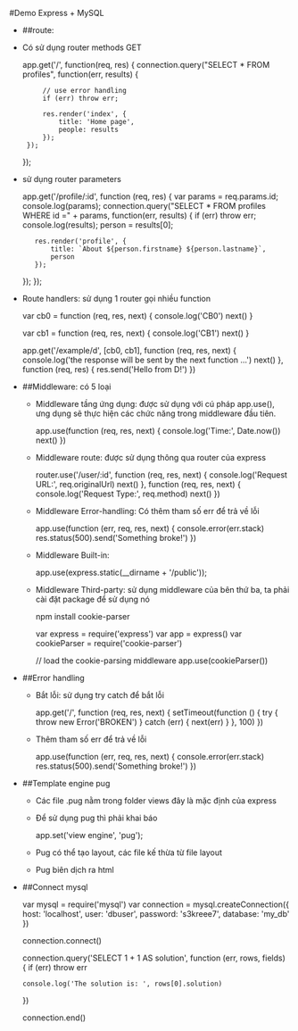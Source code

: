 #Demo Express + MySQL
- ##route:
 + Có sử dụng router methods GET

    app.get('/', function(req, res) {
        connection.query("SELECT * FROM profiles", function(err, results) {

            // use error handling
            if (err) throw err;

            res.render('index', {
                title: 'Home page',
                people: results
            });
        });
    });
    
 + sử dụng router parameters
 
    app.get('/profile/:id', function (req, res) {
      var params = req.params.id;
      console.log(params);
      connection.query("SELECT * FROM profiles WHERE id =" + params, function(err, results) {
          if (err) throw err;
          console.log(results);
          person = results[0];

          res.render('profile', {
              title: `About ${person.firstname} ${person.lastname}`,
              person
          });
      });
  });
  
  + Route handlers: sử dụng 1 router gọi nhiều function
  
      var cb0 = function (req, res, next) {
        console.log('CB0')
        next()
      }

      var cb1 = function (req, res, next) {
        console.log('CB1')
        next()
      }

      app.get('/example/d', [cb0, cb1], function (req, res, next) {
        console.log('the response will be sent by the next function ...')
        next()
      }, function (req, res) {
        res.send('Hello from D!')
      })
    
- ##Middleware: có 5 loại
  + Middleware tầng ứng dụng: được sử dụng với cú pháp app.use(), ưng dụng sẽ thực hiện các chức năng trong middleware đầu tiên.
  
    app.use(function (req, res, next) {
      console.log('Time:', Date.now())
      next()
    })
    
  + Middleware route: được sử dụng thông qua router của express 
  
    router.use('/user/:id', function (req, res, next) {
      console.log('Request URL:', req.originalUrl)
      next()
    }, function (req, res, next) {
      console.log('Request Type:', req.method)
      next()
    })
    
  + Middleware Error-handling: Có thêm tham số err để trả về lỗi 
  
      app.use(function (err, req, res, next) {
        console.error(err.stack)
        res.status(500).send('Something broke!')
      })
      
  + Middleware Built-in:
    
      app.use(express.static(__dirname + '/public'));
    
  + Middleware Third-party: sử dụng middleware của bên thứ ba, ta phải cài đặt package để sử dụng nó
  
    npm install cookie-parser
    
    var express = require('express')
    var app = express()
    var cookieParser = require('cookie-parser')

    // load the cookie-parsing middleware
    app.use(cookieParser())
    
- ##Error handling
  + Bắt lỗi: sử dụng try catch để bắt lỗi 
  
    app.get('/', function (req, res, next) {
      setTimeout(function () {
        try {
          throw new Error('BROKEN')
        } catch (err) {
          next(err)
        }
      }, 100)
    })
    
  + Thêm tham số err để trả về lỗi
  
    app.use(function (err, req, res, next) {
      console.error(err.stack)
      res.status(500).send('Something broke!')
    })
    
- ##Template engine pug
  + Các file .pug nằm trong folder views đây là mặc định của express
  + Để sử dụng pug thì phải khai báo
    
    app.set('view engine', 'pug');
    
  + Pug có thể tạo layout, các file kế thừa từ file layout
  + Pug biên dịch ra html
  
- ##Connect mysql

    var mysql = require('mysql')
    var connection = mysql.createConnection({
      host: 'localhost',
      user: 'dbuser',
      password: 's3kreee7',
      database: 'my_db'
    })

    connection.connect()

    connection.query('SELECT 1 + 1 AS solution', function (err, rows, fields) {
      if (err) throw err

      console.log('The solution is: ', rows[0].solution)
    })

    connection.end()
